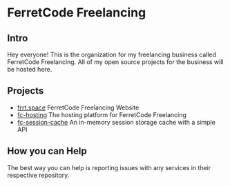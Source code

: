 # FerretCode Freelancing
 
## Intro
Hey everyone! This is the organization for my freelancing business called FerretCode Freelancing. All of my open source projects for the business will be hosted here.

## Projects
- [frrt.space](https://github.com/FerretCode-Freelancing/website) FerretCode Freelancing Website
- [fc-hosting](https://gitbub.com/FerretCode-Freelancing/fc-hosting) The hosting platform for FerretCode Freelancing
- [fc-session-cache](https://github.com/FerretCode-Freelancing/fc-session-cache) An in-memory session storage cache with a simple API

## How you can Help
The best way you can help is reporting issues with any services in their respective repository.
